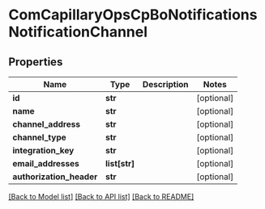 # ComCapillaryOpsCpBoNotificationsNotificationChannel

## Properties
Name | Type | Description | Notes
------------ | ------------- | ------------- | -------------
**id** | **str** |  | [optional] 
**name** | **str** |  | [optional] 
**channel_address** | **str** |  | [optional] 
**channel_type** | **str** |  | [optional] 
**integration_key** | **str** |  | [optional] 
**email_addresses** | **list[str]** |  | [optional] 
**authorization_header** | **str** |  | [optional] 

[[Back to Model list]](../README.md#documentation-for-models) [[Back to API list]](../README.md#documentation-for-api-endpoints) [[Back to README]](../README.md)

